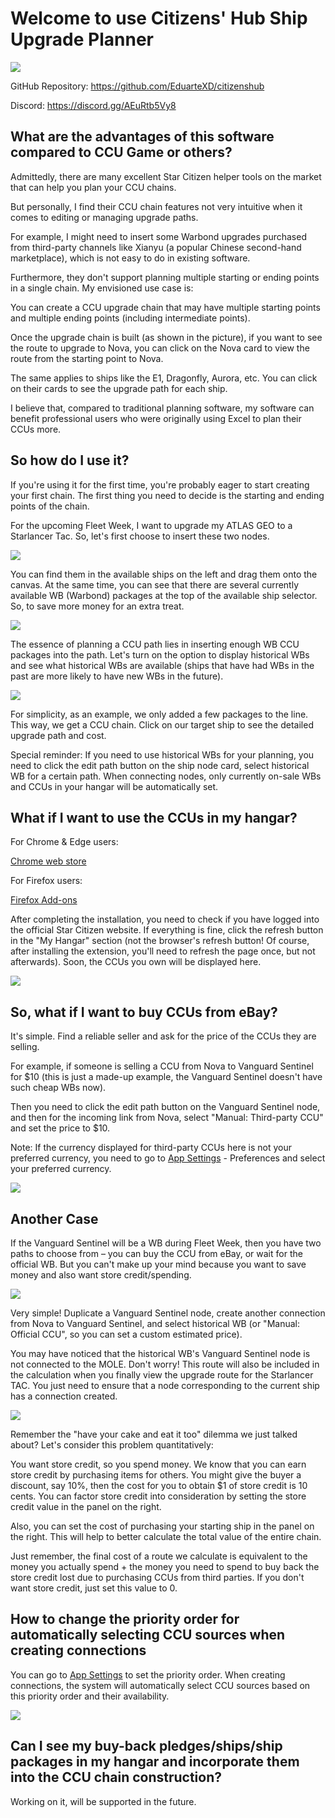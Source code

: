 # Welcome to use Citizens' Hub Ship Upgrade Planner

![](https://citizenshub.app/imgs/tutorial/01.png)

GitHub Repository: <https://github.com/EduarteXD/citizenshub>

Discord: <https://discord.gg/AEuRtb5Vy8>

## What are the advantages of this software compared to CCU Game or others?

Admittedly, there are many excellent Star Citizen helper tools on the market that can help you plan your CCU chains.

But personally, I find their CCU chain features not very intuitive when it comes to editing or managing upgrade paths.

For example, I might need to insert some Warbond upgrades purchased from third-party channels like Xianyu (a popular Chinese second-hand marketplace), which is not easy to do in existing software.

Furthermore, they don't support planning multiple starting or ending points in a single chain. My envisioned use case is:

You can create a CCU upgrade chain that may have multiple starting points and multiple ending points (including intermediate points).

Once the upgrade chain is built (as shown in the picture), if you want to see the route to upgrade to Nova, you can click on the Nova card to view the route from the starting point to Nova.

The same applies to ships like the E1, Dragonfly, Aurora, etc. You can click on their cards to see the upgrade path for each ship.

I believe that, compared to traditional planning software, my software can benefit professional users who were originally using Excel to plan their CCUs more.

## So how do I use it?

If you're using it for the first time, you're probably eager to start creating your first chain. The first thing you need to decide is the starting and ending points of the chain.

For the upcoming Fleet Week, I want to upgrade my ATLAS GEO to a Starlancer Tac. So, let's first choose to insert these two nodes.

![](https://citizenshub.app/imgs/tutorial/02.png)

You can find them in the available ships on the left and drag them onto the canvas. At the same time, you can see that there are several currently available WB (Warbond) packages at the top of the available ship selector. So, to save more money for an extra treat.

![](https://citizenshub.app/imgs/tutorial/03.png)

The essence of planning a CCU path lies in inserting enough WB CCU packages into the path. Let's turn on the option to display historical WBs and see what historical WBs are available (ships that have had WBs in the past are more likely to have new WBs in the future).

![](https://citizenshub.app/imgs/tutorial/04.png)

For simplicity, as an example, we only added a few packages to the line. This way, we get a CCU chain. Click on our target ship to see the detailed upgrade path and cost.

Special reminder: If you need to use historical WBs for your planning, you need to click the edit path button on the ship node card, select historical WB for a certain path. When connecting nodes, only currently on-sale WBs and CCUs in your hangar will be automatically set.

## What if I want to use the CCUs in my hangar?

For Chrome & Edge users:

[Chrome web store](https://chromewebstore.google.com/detail/citizens-hub/hngpbfpdnkobjjjbdmfncbbjjhpdmaap)

For Firefox users:

[Firefox Add-ons](https://addons.mozilla.org/en-US/firefox/addon/citizens-hub/)

After completing the installation, you need to check if you have logged into the official Star Citizen website. If everything is fine, click the refresh button in the "My Hangar" section (not the browser's refresh button! Of course, after installing the extension, you'll need to refresh the page once, but not afterwards). Soon, the CCUs you own will be displayed here.

![](https://citizenshub.app/imgs/tutorial/05.png)

## So, what if I want to buy CCUs from eBay?

It's simple. Find a reliable seller and ask for the price of the CCUs they are selling.

For example, if someone is selling a CCU from Nova to Vanguard Sentinel for $10 (this is just a made-up example, the Vanguard Sentinel doesn't have such cheap WBs now).

Then you need to click the edit path button on the Vanguard Sentinel node, and then for the incoming link from Nova, select "Manual: Third-party CCU" and set the price to $10.

Note: If the currency displayed for third-party CCUs here is not your preferred currency, you need to go to [App Settings](https://citizenshub.app/app-settings) - Preferences and select your preferred currency.

![](https://citizenshub.app/imgs/tutorial/06.png)

## Another Case

If the Vanguard Sentinel will be a WB during Fleet Week, then you have two paths to choose from – you can buy the CCU from eBay, or wait for the official WB. But you can't make up your mind because you want to save money and also want store credit/spending.

![](https://citizenshub.app/imgs/tutorial/07.png)

Very simple! Duplicate a Vanguard Sentinel node, create another connection from Nova to Vanguard Sentinel, and select historical WB (or "Manual: Official CCU", so you can set a custom estimated price).

You may have noticed that the historical WB's Vanguard Sentinel node is not connected to the MOLE. Don't worry! This route will also be included in the calculation when you finally view the upgrade route for the Starlancer TAC. You just need to ensure that a node corresponding to the current ship has a connection created.

![](https://citizenshub.app/imgs/tutorial/08.png)

Remember the "have your cake and eat it too" dilemma we just talked about? Let's consider this problem quantitatively:

You want store credit, so you spend money. We know that you can earn store credit by purchasing items for others. You might give the buyer a discount, say 10%, then the cost for you to obtain $1 of store credit is 10 cents. You can factor store credit into consideration by setting the store credit value in the panel on the right.

Also, you can set the cost of purchasing your starting ship in the panel on the right. This will help to better calculate the total value of the entire chain.

Just remember, the final cost of a route we calculate is equivalent to the money you actually spend + the money you need to spend to buy back the store credit lost due to purchasing CCUs from third parties. If you don't want store credit, just set this value to 0.

## How to change the priority order for automatically selecting CCU sources when creating connections

You can go to [App Settings](/app-settings) to set the priority order. When creating connections, the system will automatically select CCU sources based on this priority order and their availability.

![](https://citizenshub.app/imgs/tutorial/09.png)

## Can I see my buy-back pledges/ships/ship packages in my hangar and incorporate them into the CCU chain construction?

Working on it, will be supported in the future.
